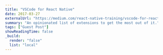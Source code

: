 ```yaml
---
title: "VSCode for React Native"
date: 2017-03-27
externalUrl: "https://medium.com/react-native-training/vscode-for-react-native-526ec4a368ce"
summary: "An opinionated list of extensions to get the most out of it."
tags: ["Guest Post"]
showReadingTime: false
_build:
  render: "false"
  list: "local"
---
```


